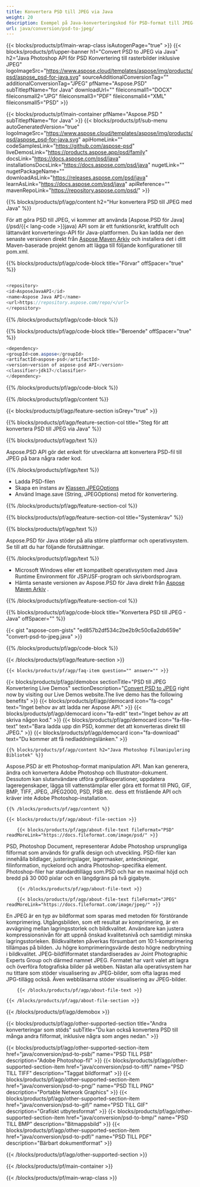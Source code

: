 ```yaml
---
title: Konvertera PSD till JPEG via Java
weight: 20
description: Exempel på Java-konverteringskod för PSD-format till JPEG-fil. Använd den här exempelkoden för att konvertera PSD till JPEG i valfri Java-baserad applikation på webben eller skrivbordet.
url: java/conversion/psd-to-jpeg/
---
```


{{< blocks/products/pf/main-wrap-class isAutogenPage="true" >}}
{{< blocks/products/pf/upper-banner h1="Convert PSD to JPEG via Java" h2="Java Photoshop API för PSD Konvertering till rasterbilder inklusive JPEG" logoImageSrc="https://www.aspose.cloud/templates/aspose/img/products/psd/aspose_psd-for-java.svg" sourceAdditionalConversionTag="" additionalConversionTag="JPEG" pfName="Aspose.PSD" subTitlepfName="for Java" downloadUrl="" fileiconsmall1="DOCX" fileiconsmall2="JPG" fileiconsmall3="PDF" fileiconsmall4="XML" fileiconsmall5="PSD" >}}

{{< blocks/products/pf/main-container pfName="Aspose.PSD " subTitlepfName="for Java" >}}
{{< blocks/products/pf/sub-menu autoGeneratedVersion="true" logoImageSrc="https://www.aspose.cloud/templates/aspose/img/products/psd/aspose_psd-for-java.svg" apiHomeLink="" codeSamplesLink="https://github.com/aspose-psd" liveDemosLink="https://products.aspose.app/psd/family" docsLink="https://docs.aspose.com/psd/java" installationsDocsLink="https://docs.aspose.com/psd/java" nugetLink="" nugetPackageName="" downloadAsLink="https://releases.aspose.com/psd/java" learnAsLink="https://docs.aspose.com/psd/java" apiReference="" mavenRepoLink="https://repository.aspose.com/psd/" >}}

{{% blocks/products/pf/agp/content h2="Hur konvertera PSD till JPEG med Java" %}}

 För att göra PSD till JPEG, vi kommer att använda
 [Aspose.PSD för Java](/psd/{{< lang-code >}}java) 
 API som är ett funktionsrikt, kraftfullt och lättanvänt konverterings-API för Java-plattformen. Du kan ladda ner den senaste versionen direkt från
 [Aspose Maven Arkiv](https://repository.aspose.com/psd/) 
 och installera det i ditt Maven-baserade projekt genom att lägga till följande konfigurationer till pom.xml.

{{% blocks/products/pf/agp/code-block title="Förvar" offSpacer="true" %}}

```cs

<repository>
<id>AsposeJavaAPI</id>
<name>Aspose Java API</name>
<url>https://repository.aspose.com/repo/</url>
</repository>

```

{{% /blocks/products/pf/agp/code-block %}}

{{% blocks/products/pf/agp/code-block title="Beroende" offSpacer="true" %}}

```cs
<dependency>
<groupId>com.aspose</groupId>
<artifactId>aspose-psd</artifactId>
<version>version of aspose-psd API</version>
<classifier>jdk17</classifier>
</dependency>

```

{{% /blocks/products/pf/agp/code-block %}}

{{% /blocks/products/pf/agp/content %}}

{{< blocks/products/pf/agp/feature-section isGrey="true" >}}

{{% blocks/products/pf/agp/feature-section-col title="Steg för att konvertera PSD till JPEG via Java" %}}

{{% blocks/products/pf/agp/text %}}

 Aspose.PSD API gör det enkelt för utvecklarna att konvertera PSD-fil till JPEG på bara några rader kod.

{{% /blocks/products/pf/agp/text %}}

- Ladda PSD-filen
- Skapa en instans av [Klassen JPEGOptions](https://apireference.aspose.com/psd/java/com.aspose.psd.imageoptions/JpegOptions)
- Använd Image.save (String, JPEGOptions) metod för konvertering.

{{% /blocks/products/pf/agp/feature-section-col %}}

{{% blocks/products/pf/agp/feature-section-col title="Systemkrav" %}}

{{% blocks/products/pf/agp/text %}}

 Aspose.PSD för Java stöder på alla större plattformar och operativsystem. Se till att du har följande förutsättningar.

{{% /blocks/products/pf/agp/text %}}

- Microsoft Windows eller ett kompatibelt operativsystem med Java Runtime Environment för JSP/JSF-program och skrivbordsprogram.
- Hämta senaste versionen av Aspose.PSD för Java direkt från
 [Aspose Maven Arkiv](https://repository.aspose.com/psd/)  .

{{% /blocks/products/pf/agp/feature-section-col %}}

{{% blocks/products/pf/agp/code-block title="Konvertera PSD till JPEG - Java" offSpacer="" %}}

{{< gist "aspose-com-gists" "ed857b2df534c2be2b9c50c6a2db659e" "convert-psd-to-jpeg.java" >}}

{{% /blocks/products/pf/agp/code-block %}}

{{< /blocks/products/pf/agp/feature-section >}}

    {{< blocks/products/pf/agp/faq-item question="" answer="" >}}
 

<!-- aboutfile Starts -->

{{< blocks/products/pf/agp/demobox sectionTitle="PSD till JPEG Konvertering Live Demos" sectionDescription="[Convert PSD to JPEG](https://products.aspose.app/psd/conversion/psd-to-jpeg) right now by visiting our Live Demos website.The live demo has the following benefits" >}}
        {{< blocks/products/pf/agp/democard icon="fa-cogs" text="Inget behov av att ladda ner Aspose API." >}}
        {{< blocks/products/pf/agp/democard icon="fa-edit" text="Inget behov av att skriva någon kod." >}}
        {{< blocks/products/pf/agp/democard icon="fa-file-text" text="Bara ladda upp din PSD, kommer det att konverteras direkt till JPEG." >}}
        {{< blocks/products/pf/agp/democard icon="fa-download" text="Du kommer att få nedladdningslänken." >}}

    {{% blocks/products/pf/agp/content h2="Java Photoshop Filmanipulering Bibliotek" %}}

 Aspose.PSD är ett Photoshop-format manipulation API. Man kan generera, ändra och konvertera Adobe Photoshop och Illustrator-dokument. Dessutom kan slutanvändare utföra grafikoperationer, uppdatera lageregenskaper, lägga till vattenstämplar eller göra ett format till PNG, GIF, BMP, TIFF, JPEG, JPEG2000, PSD, PSB etc. dess ett fristående API och kräver inte Adobe Photoshop-installation. 



    {{% /blocks/products/pf/agp/content %}}

    {{< blocks/products/pf/agp/about-file-section >}}

        {{< blocks/products/pf/agp/about-file-text fileFormat="PSD" readMoreLink="https://docs.fileformat.com/image/psd/" >}}

PSD, Photoshop Document, representerar Adobe Photoshop ursprungliga filformat som används för grafik design och utveckling. PSD-filer kan innehålla bildlager, justeringslager, lagermasker, anteckningar, filinformation, nyckelord och andra Photoshop-specifika element. Photoshop-filer har standardtillägg som.PSD och har en maximal höjd och bredd på 30 000 pixlar och en längdgräns på två gigabyte.


        {{< /blocks/products/pf/agp/about-file-text >}}

        {{< blocks/products/pf/agp/about-file-text fileFormat="JPEG" readMoreLink="https://docs.fileformat.com/image/jpeg/" >}}

En JPEG är en typ av bildformat som sparas med metoden för förstörande komprimering. Utgångsbilden, som ett resultat av komprimering, är en avvägning mellan lagringsstorlek och bildkvalitet. Användare kan justera kompressionsnivån för att uppnå önskad kvalitetsnivå och samtidigt minska lagringsstorleken. Bildkvaliteten påverkas försumbart om 10:1-komprimering tillämpas på bilden. Ju högre komprimeringsvärde desto högre nedbrytning i bildkvalitet. JPEG-bildfilformatet standardiserades av Joint Photographic Experts Group och därmed namnet JPEG. Formatet har varit valet att lagra och överföra fotografiska bilder på webben. Nästan alla operativsystem har nu tittare som stöder visualisering av JPEG-bilder, som ofta lagras med JPG-tillägg också. Även webbläsarna stöder visualisering av JPEG-bilder.


        {{< /blocks/products/pf/agp/about-file-text >}}

    {{< /blocks/products/pf/agp/about-file-section >}}

{{< /blocks/products/pf/agp/demobox >}}

<!-- aboutfile Ends -->

{{< blocks/products/pf/agp/other-supported-section title="Andra konverteringar som stöds" subTitle="Du kan också konvertera PSD till många andra filformat, inklusive några som anges nedan." >}}

{{< blocks/products/pf/agp/other-supported-section-item href="java/conversion/psd-to-psb/" name="PSD TILL PSB" description="Adobe Photoshop-fil" >}}
{{< blocks/products/pf/agp/other-supported-section-item href="java/conversion/psd-to-tiff/" name="PSD TILL TIFF" description="Taggat bildformat" >}}
{{< blocks/products/pf/agp/other-supported-section-item href="java/conversion/psd-to-png/" name="PSD TILL PNG" description="Portable Network Graphics" >}}
{{< blocks/products/pf/agp/other-supported-section-item href="java/conversion/psd-to-gif/" name="PSD TILL GIF" description="Grafiskt utbytesformat" >}}
{{< blocks/products/pf/agp/other-supported-section-item href="java/conversion/psd-to-bmp/" name="PSD TILL BMP" description="Bitmappsbild" >}}
{{< blocks/products/pf/agp/other-supported-section-item href="java/conversion/psd-to-pdf/" name="PSD TILL PDF" description="Bärbart dokumentformat" >}}

{{< /blocks/products/pf/agp/other-supported-section >}}

{{< /blocks/products/pf/main-container >}}
    
{{< /blocks/products/pf/main-wrap-class >}}
